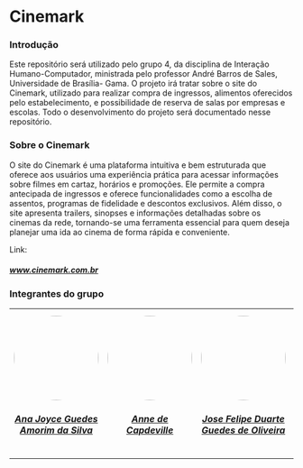 # Cinemark
### Introdução
Este repositório será utilizado pelo grupo 4, da disciplina de Interação Humano-Computador, ministrada pelo professor André Barros de Sales, Universidade de Brasília- Gama. O projeto irá tratar sobre o site do Cinemark, utilizado para realizar compra de ingressos, alimentos oferecidos pelo estabelecimento, e possibilidade de reserva de salas por empresas e escolas. Todo o desenvolvimento do projeto será documentado nesse repositório.
### Sobre o Cinemark
O site do Cinemark é uma plataforma intuitiva e bem estruturada que oferece aos usuários uma experiência prática para acessar informações sobre filmes em cartaz, horários e promoções. Ele permite a compra antecipada de ingressos e oferece funcionalidades como a escolha de assentos, programas de fidelidade e descontos exclusivos. Além disso, o site apresenta trailers, sinopses e informações detalhadas sobre os cinemas da rede, tornando-se uma ferramenta essencial para quem deseja planejar uma ida ao cinema de forma rápida e conveniente.

Link:<a href="https://www.cinemark.com.br/"> <h5>www.cinemark.com.br</h5> </a>


### Integrantes do grupo
<table style="margin-left: auto; margin-right: auto;">
    <tr>
        <td align="center">
            <a href="https://github.com/anajoyceamorim">
                <img style="border-radius: 50%;" src="https://avatars.githubusercontent.com/u/106260288?v=4" width="150px;"/>
                <h5 class="text-center">Ana Joyce Guedes Amorim da Silva</h5>
            </a>
        </td>
        <td align="center">
            <a href="https://github.com/nanecapde">
                <img style="border-radius: 50%;" src="https://avatars.githubusercontent.com/u/122893055?v=4" width="150px;"/>
                <h5 class="text-center">Anne de Capdeville</h5>
            </a>
        </td>
        <td align="center">
            <a href="https://github.com/Jose1277">
                <img style="border-radius: 50%;" src="https://avatars.githubusercontent.com/u/132015244?v=4" width="150px;"/>
                <h5 class="text-center">Jose Felipe Duarte Guedes de Oliveira</h5>        </a>
        </td>
        </td>
        <td align="center">
            <a href="https://github.com/pedromadbr">
                <img style="border-radius: 50%;" src="https://avatars.githubusercontent.com/u/64806397?v=4" width="150px;"/>
                <h5 class="text-center">Pedro Miguel Martins de Oliveira dos Santos</h5>
            </a>
        </td>

</table>